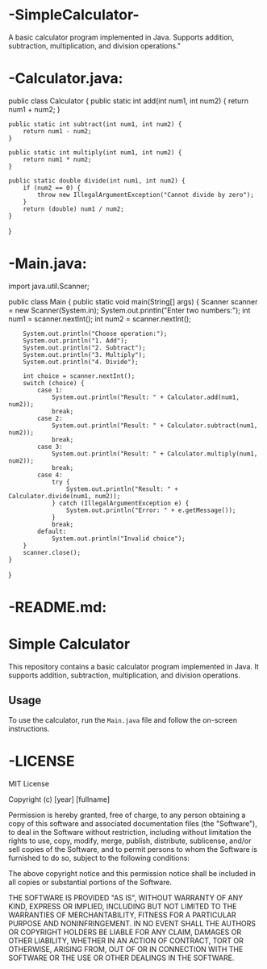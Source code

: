 # -SimpleCalculator-
A basic calculator program implemented in Java. Supports addition, subtraction, multiplication, and division operations."
# -Calculator.java:
public class Calculator {
    public static int add(int num1, int num2) {
        return num1 + num2;
    }

    public static int subtract(int num1, int num2) {
        return num1 - num2;
    }

    public static int multiply(int num1, int num2) {
        return num1 * num2;
    }

    public static double divide(int num1, int num2) {
        if (num2 == 0) {
            throw new IllegalArgumentException("Cannot divide by zero");
        }
        return (double) num1 / num2;
    }
}
# -Main.java:
import java.util.Scanner;

public class Main {
    public static void main(String[] args) {
        Scanner scanner = new Scanner(System.in);
        System.out.println("Enter two numbers:");
        int num1 = scanner.nextInt();
        int num2 = scanner.nextInt();

        System.out.println("Choose operation:");
        System.out.println("1. Add");
        System.out.println("2. Subtract");
        System.out.println("3. Multiply");
        System.out.println("4. Divide");

        int choice = scanner.nextInt();
        switch (choice) {
            case 1:
                System.out.println("Result: " + Calculator.add(num1, num2));
                break;
            case 2:
                System.out.println("Result: " + Calculator.subtract(num1, num2));
                break;
            case 3:
                System.out.println("Result: " + Calculator.multiply(num1, num2));
                break;
            case 4:
                try {
                    System.out.println("Result: " + Calculator.divide(num1, num2));
                } catch (IllegalArgumentException e) {
                    System.out.println("Error: " + e.getMessage());
                }
                break;
            default:
                System.out.println("Invalid choice");
        }
        scanner.close();
    }
}
# -README.md:
# Simple Calculator

This repository contains a basic calculator program implemented in Java. It supports addition, subtraction, multiplication, and division operations.

## Usage

To use the calculator, run the `Main.java` file and follow the on-screen instructions.
# -LICENSE
MIT License

Copyright (c) [year] [fullname]

Permission is hereby granted, free of charge, to any person obtaining a copy
of this software and associated documentation files (the "Software"), to deal
in the Software without restriction, including without limitation the rights
to use, copy, modify, merge, publish, distribute, sublicense, and/or sell
copies of the Software, and to permit persons to whom the Software is
furnished to do so, subject to the following conditions:

The above copyright notice and this permission notice shall be included in all
copies or substantial portions of the Software.

THE SOFTWARE IS PROVIDED "AS IS", WITHOUT WARRANTY OF ANY KIND, EXPRESS OR
IMPLIED, INCLUDING BUT NOT LIMITED TO THE WARRANTIES OF MERCHANTABILITY,
FITNESS FOR A PARTICULAR PURPOSE AND NONINFRINGEMENT. IN NO EVENT SHALL THE
AUTHORS OR COPYRIGHT HOLDERS BE LIABLE FOR ANY CLAIM, DAMAGES OR OTHER
LIABILITY, WHETHER IN AN ACTION OF CONTRACT, TORT OR OTHERWISE, ARISING FROM,
OUT OF OR IN CONNECTION WITH THE SOFTWARE OR THE USE OR OTHER DEALINGS IN THE
SOFTWARE.
